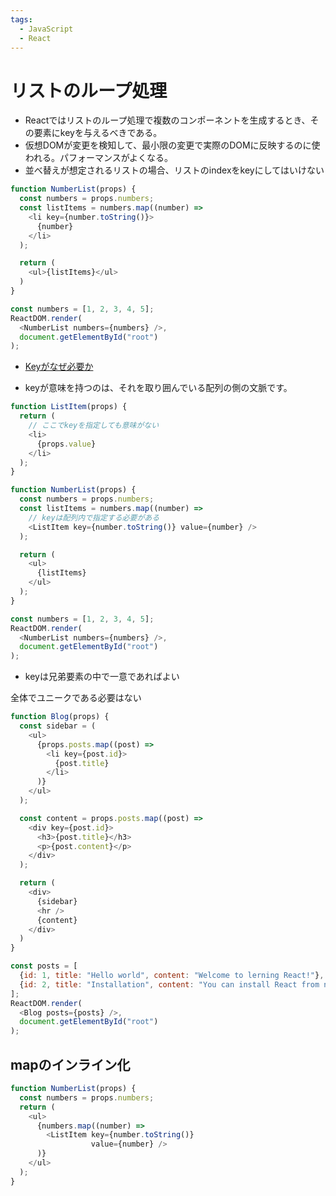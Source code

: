 ```yaml
---
tags:
  - JavaScript
  - React
---
```


# リストのループ処理

- Reactではリストのループ処理で複数のコンポーネントを生成するとき、その要素にkeyを与えるべきである。
- 仮想DOMが変更を検知して、最小限の変更で実際のDOMに反映するのに使われる。パフォーマンスがよくなる。
- 並べ替えが想定されるリストの場合、リストのindexをkeyにしてはいけない

```javascript
function NumberList(props) {
  const numbers = props.numbers;
  const listItems = numbers.map((number) =>
    <li key={number.toString()}>
      {number}
    </li>
  );

  return (
    <ul>{listItems}</ul>
  )
}

const numbers = [1, 2, 3, 4, 5];
ReactDOM.render(
  <NumberList numbers={numbers} />,
  document.getElementById("root")
);
```

- [Keyがなぜ必要か](https://ja.reactjs.org/docs/reconciliation.html#keys)

- keyが意味を持つのは、それを取り囲んでいる配列の側の文脈です。

```javascript
function ListItem(props) {
  return (
    // ここでkeyを指定しても意味がない
    <li>
      {props.value}
    </li>
  );
}

function NumberList(props) {
  const numbers = props.numbers;
  const listItems = numbers.map((number) =>
    // keyは配列内で指定する必要がある
    <ListItem key={number.toString()} value={number} />
  );

  return (
    <ul>
      {listItems}
    </ul>
  );
}

const numbers = [1, 2, 3, 4, 5];
ReactDOM.render(
  <NumberList numbers={numbers} />,
  document.getElementById("root")
);
```

- keyは兄弟要素の中で一意であればよい

全体でユニークである必要はない

```javascript
function Blog(props) {
  const sidebar = (
    <ul>
      {props.posts.map((post) =>
        <li key={post.id}>
          {post.title}
        </li>
      )}
    </ul>
  );

  const content = props.posts.map((post) =>
    <div key={post.id}>
      <h3>{post.title}</h3>
      <p>{post.content}</p>
    </div>
  );

  return (
    <div>
      {sidebar}
      <hr />
      {content}
    </div>
  )
}

const posts = [
  {id: 1, title: "Hello world", content: "Welcome to lerning React!"},
  {id: 2, title: "Installation", content: "You can install React from npm."}
];
ReactDOM.render(
  <Blog posts={posts} />,
  document.getElementById("root")
);
```

## mapのインライン化

```javascript
function NumberList(props) {
  const numbers = props.numbers;
  return (
    <ul>
      {numbers.map((number) =>
        <ListItem key={number.toString()}
                  value={number} />
      )}
    </ul>
  );
}
```
